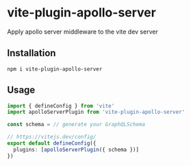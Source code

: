 # vite-plugin-apollo-server

Apply apollo server middleware to the vite dev server

## Installation

`npm i vite-plugin-apollo-server`

## Usage

```ts
import { defineConfig } from 'vite'
import apolloServerPlugin from 'vite-plugin-apollo-server'

const schema = // generate your GraphQLSchema

// https://vitejs.dev/config/
export default defineConfig({
  plugins: [apolloServerPlugin({ schema })]
})

```
